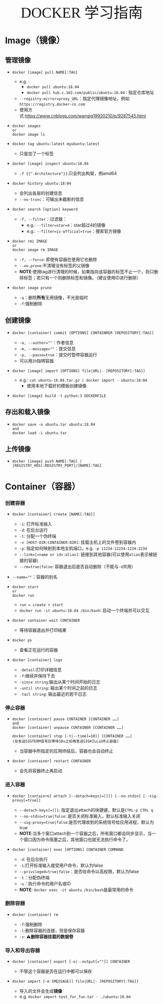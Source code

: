 <center><font face="黑体" size="10">DOCKER 学习指南</font></center>

# Image（镜像）

## 管理镜像

- ```shell
  docker [image] pull NAME[:TAG]
  ```

  - e.g. :
    - `docker pull ubuntu:18.04`
    - `docker pull hub.c.163.com/public/ubuntu:18.04` : 指定仓库地址
  - `--registry-mirror=proxy_URL`：指定代理镜像地址，例如`https://registry.docker-cn.com`
  - 使用方式:https://www.cnblogs.com/wangjq19920210/p/9287545.html
  
- ```shell
  docker images
  or
  docker image ls
  ```

- ```shell
  docker tag ubuntu:latest myubuntu:latest
  ```

  - 只是加了一个标签

- ```
  docker [image] inspect ubuntu:18.04
  ```

  - `-f {{".Architecture"}}`:只会列出构架，例amd64

- ```
  docker history ubuntu:18:04
  ```

  - 会列出各层的创建信息
  - `--no-trunc`：可输出未截断的信息

- ```
  docker search [option] keyword
  ```

  - `-f, --filter`：过滤器：
    - e.g.: `--filter=star=4`：star超过4的镜像
    - e.g.: `--filter=is-official=true`：搜索官方镜像

- ```
  docker rmi IMAGE
  or
  docker image rm IMAGE
  ```

  - `-f, --force`: 即使有容器在使用它也删除
  - `--no-prone`:不清理没有标签的父镜像
  - **NOTE**:使用tag进行清理的时候，如果指向该容器的标签不止一个，则只删除标签；若只有一个则删除标签和镜像。（建议使用ID进行删除）

- ```
  docker image prune
  ```

  - `-a`：删除**所有**无用镜像，不光是临时
  - `-f`:强制删除

## 创建镜像

- ```
  docker [container] commit [OPTIONS] CONTAINRER [REPOSITORY[:TAG]] 
  ```

  - `-a, --author=""`：作者信息
  - `-m, --message=""`：提交信息
  - `-p, --pause=true`：提交时暂停容器运行
  - 可以用`ID`指明容器

- ```
  docker [image] import [OPTIONS] file|URL|- [REPOSITORY[:TAG]]
  ```

  - e.g.: `cat ubuntu-18.04.tar.gz | docker import - ubuntu:18:04`
    - 使用本地下载好的模板创建镜像

- ```
  docker [image] build -t python:3 DOCKERFILE
  ```

## 存出和载入镜像

- ```
  docker save -o ubuntu.tar ubuntu:18.04
  and
  docker load -i ubuntu.tar
  ```

## 上传镜像

- ```
  docker [image] push NAME[:TAG] | [REGISTRY_HOS[:REGISTRY_PORT]/]NAME[:TAG]
  ```

# Container（容器）

### 创建容器

- ```
  docker [container] create [NAME[:TAG]]
  ```

  - `-i`:  打开标准输入
  - `-d`: 在后台运行
  - `-t`:  分配一个伪终端
  - `-v [HOST-DIR:CONTAINER-DIR]`: 挂载主机上的文件卷到容器内
  - `-p`: 指定如何映射到本地主机端口，e.g. `-p 11234-12234:1234:2234`
  - `--link=[<name or id>:alias]`: 链接到其他容器(可以使用`alias`表示被链接的容器)
  - `--rm=true|false`: 容器退出后是否自动删除（不能与`-d`共用）
- `--name=""`：容器的别名
  
- ```
  docker start
  or
  docker run
  ```

  - `run = create + start`
  - `docker run -it ubuntu:18.04 /bin/bash`: 启动一个终端并可以交互

- ```
  docker container wait CONTAINER
  ```

  - 等待容器退出并打印结果

- ```
  docker ps
  ```

  - 查看正在运行的容器

- ```
  docker [container] logs
  ```

  - `-detail`:打印详细信息
  - `-f`:继续并保持下去
  - `-since string`:输出从某个时间开始的日志
  - `-until string`: 输出某个时间之前的日志
  - `-tail string`: 输出最近的若干日志

### 停止容器

- ```
  docker [container] pause CONTAINER [CONTAINER ……]
  and
  docker [container] unpause CONTAINER [CONTAINER ……]
  
  docker [container] stop [-t|--time[=10]] [CONTAINER ……]
  (在发送SIGTERM信号后等待10s之后再发送SIGKILL以终止容器)
  ```

  - 当容器中所指定的应用终结后，容器也会自动终止

- ```
  docker [container] restart CONTAINER
  ```

  - 会先将容器终止再启动

### 进入容器

- ```
  docker [containre] attach [--detach=keys[=[]]] [--no-stdin] [--sig-proxy[=true]]
  ```

  - `--detach-keys[=[]]`: 指定退出attach的快捷键，默认是`CTRL-p CTRL q`
  - `--no-stdin=true|false`: 是否关闭标准输入，默认标准输入关闭
  - `--sig-proxy=true|false`:是否代理收到的系统信号给应用进程，默认为true
  - **NOTE**:当多个窗口attach到一个容器之后，所有窗口都会同步显示，当一个窗口因为命令阻塞之后，其他窗口也就无法执行命令了。

- ```
  docker [container] exec [OPTIONS] CONTAINER COMMAND 
  ```

  - `-d`: 在后台执行
  - `-i`:打开标准输入接受用户命令，默认为false
  - `--privileged=true|false`：是否给命令以高权限，默认为false
  - `-t`：分配伪终端
  - `-u`：执行命令的用户名或ID
  - **NOTE**: `docker exec -it ubuntu /bin/bash`是最常用的命令

### 删除容器

- ```
  docker [container] rm
  ```

  - `-f`:强制删除
  - `-l`:删除容器的连接，但是保存容器
  - `-v`: :warning:**删除容器挂载的数据卷**

### 导入和导出容器

- ```
  docker [container] export [-o|--output[=""]] CONTAINER
  ```

  - 不管这个容器是否在运行中都可以保存

- ```
  docker import [-m [MESSAGE]] file|URL|- [REPOSITORY[:TAG]]
  ```

  - 导入的文件会生成**镜像**
  - e.g. `docker import test_for_fun.tar - ./ubuntu:18.04`